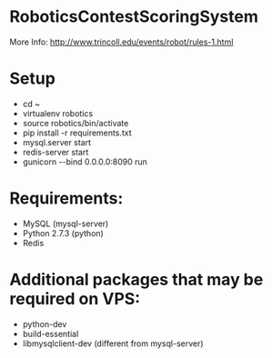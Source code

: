 # RoboticsContestScoringSystem

More Info: http://www.trincoll.edu/events/robot/rules-1.html


# Setup
- cd ~
- virtualenv robotics
- source robotics/bin/activate
- pip install -r requirements.txt
- mysql.server start
- redis-server start
- gunicorn --bind 0.0.0.0:8090 run

# Requirements:
- MySQL (mysql-server)
- Python 2.7.3 (python)
- Redis 

# Additional packages that may be required on VPS:
- python-dev
- build-essential
- libmysqlclient-dev (different from mysql-server)
